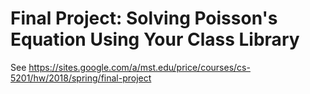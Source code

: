 # Final Project: Solving Poisson's Equation Using Your Class Library

See https://sites.google.com/a/mst.edu/price/courses/cs-5201/hw/2018/spring/final-project
